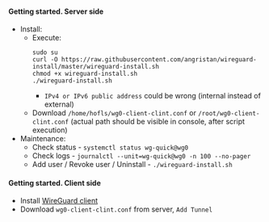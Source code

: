 #### Getting started. Server side
* Install:
  * Execute:
      ```
      sudo su
      curl -O https://raw.githubusercontent.com/angristan/wireguard-install/master/wireguard-install.sh
      chmod +x wireguard-install.sh
      ./wireguard-install.sh
      ```
    * `IPv4 or IPv6 public address` could be wrong (internal instead of external)
  *  Download `/home/hofls/wg0-client-clint.conf` or `/root/wg0-client-clint.conf` (actual path should be visible in console, after script execution)
* Maintenance:
  * Check status - `systemctl status wg-quick@wg0`
  * Check logs - `journalctl --unit=wg-quick@wg0 -n 100 --no-pager`
  * Add user / Revoke user / Uninstall - `./wireguard-install.sh`

#### Getting started. Client side
* Install [WireGuard client](https://www.wireguard.com/install/)
* Download `wg0-client-clint.conf` from server, `Add Tunnel`
